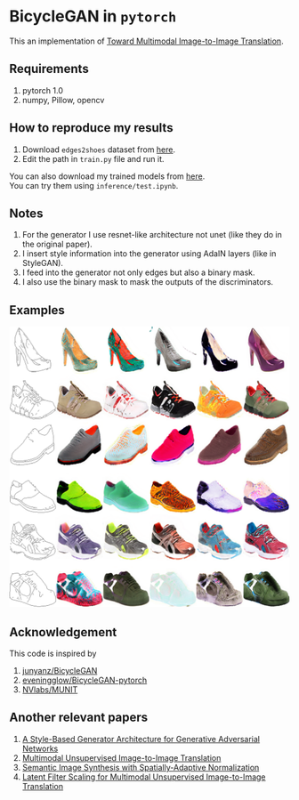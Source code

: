 # BicycleGAN in `pytorch`
This an implementation of [Toward Multimodal Image-to-Image Translation](https://arxiv.org/abs/1711.11586).

## Requirements
1. pytorch 1.0
2. numpy, Pillow, opencv

## How to reproduce my results

1. Download `edges2shoes` dataset from [here](https://github.com/junyanz/pytorch-CycleGAN-and-pix2pix/blob/master/docs/datasets.md#pix2pix-datasets).
2. Edit the path in `train.py` file and run it.

You can also download my trained models from [here](https://drive.google.com/drive/folders/1LE1VGs4ir5bClgtby94G5_IYoDzLL5Qp?usp=sharing).  
You can try them using `inference/test.ipynb`.

## Notes

1. For the generator I use resnet-like architecture not unet (like they do in the original paper).
2. I insert style information into the generator using AdaIN layers (like in StyleGAN).
3. I feed into the generator not only edges but also a binary mask.
4. I also use the binary mask to mask the outputs of the discriminators.

## Examples
![examples](inference/samples_run01.png)

## Acknowledgement

This code is inspired by

1. [junyanz/BicycleGAN](https://github.com/junyanz/BicycleGAN)
2. [eveningglow/BicycleGAN-pytorch](https://github.com/eveningglow/BicycleGAN-pytorch)
3. [NVlabs/MUNIT](https://github.com/NVlabs/MUNIT)

## Another relevant papers

1. [A Style-Based Generator Architecture for Generative Adversarial Networks](https://arxiv.org/abs/1812.04948)
2. [Multimodal Unsupervised Image-to-Image Translation](https://arxiv.org/abs/1804.04732)
3. [Semantic Image Synthesis with Spatially-Adaptive Normalization](https://arxiv.org/abs/1903.07291)
4. [Latent Filter Scaling for Multimodal Unsupervised Image-to-Image Translation](https://arxiv.org/abs/1812.09877)
